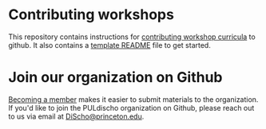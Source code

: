 # Contributing workshops
This repository contains instructions for [contributing workshop curricula](/contributing.md) to github. It also contains a [template README](/readme_template.md) file to get started.

# Join our organization on Github
[Becoming a member](https://docs.github.com/en/organizations/managing-membership-in-your-organization/inviting-users-to-join-your-organization) makes it easier to submit materials to the organization. If you'd like to join the PULdischo organization on Github, please reach out to us via email at DiScho@princeton.edu.






